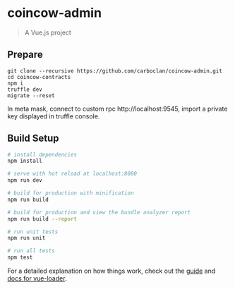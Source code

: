 # coincow-admin

> A Vue.js project

## Prepare
```base
git clone --recursive https://github.com/carboclan/coincow-admin.git
cd coincow-contracts
npm i
truffle dev
migrate --reset
```

In meta mask, connect to custom rpc http://localhost:9545, import a private key displayed in truffle console.

## Build Setup

``` bash
# install dependencies
npm install

# serve with hot reload at localhost:8080
npm run dev

# build for production with minification
npm run build

# build for production and view the bundle analyzer report
npm run build --report

# run unit tests
npm run unit

# run all tests
npm test
```

For a detailed explanation on how things work, check out the [guide](http://vuejs-templates.github.io/webpack/) and [docs for vue-loader](http://vuejs.github.io/vue-loader).
